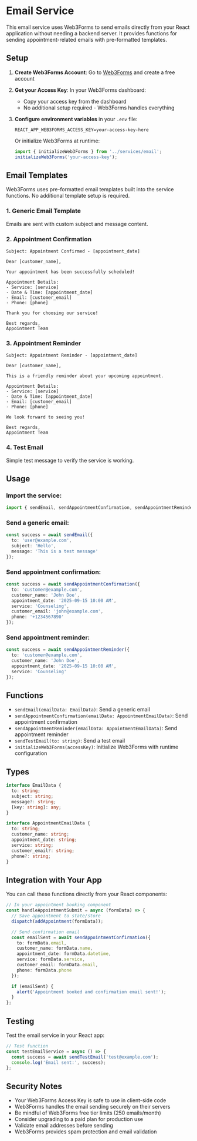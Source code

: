 # Email Service

This email service uses Web3Forms to send emails directly from your React application without needing a backend server. It provides functions for sending appointment-related emails with pre-formatted templates.

## Setup

1. **Create Web3Forms Account**: Go to [Web3Forms](https://web3forms.com/) and create a free account

2. **Get your Access Key**: In your Web3Forms dashboard:
   - Copy your access key from the dashboard
   - No additional setup required - Web3Forms handles everything

3. **Configure environment variables** in your `.env` file:
   ```env
   REACT_APP_WEB3FORMS_ACCESS_KEY=your-access-key-here
   ```

   Or initialize Web3Forms at runtime:
   ```typescript
   import { initializeWeb3Forms } from '../services/email';
   initializeWeb3Forms('your-access-key');
   ```

## Email Templates

Web3Forms uses pre-formatted email templates built into the service functions. No additional template setup is required.

### 1. Generic Email Template
Emails are sent with custom subject and message content.

### 2. Appointment Confirmation
```
Subject: Appointment Confirmed - [appointment_date]

Dear [customer_name],

Your appointment has been successfully scheduled!

Appointment Details:
- Service: [service]
- Date & Time: [appointment_date]
- Email: [customer_email]
- Phone: [phone]

Thank you for choosing our service!

Best regards,
Appointment Team
```

### 3. Appointment Reminder
```
Subject: Appointment Reminder - [appointment_date]

Dear [customer_name],

This is a friendly reminder about your upcoming appointment.

Appointment Details:
- Service: [service]
- Date & Time: [appointment_date]
- Email: [customer_email]
- Phone: [phone]

We look forward to seeing you!

Best regards,
Appointment Team
```

### 4. Test Email
Simple test message to verify the service is working.

## Usage

### Import the service:
```typescript
import { sendEmail, sendAppointmentConfirmation, sendAppointmentReminder } from '../services/email';
```

### Send a generic email:
```typescript
const success = await sendEmail({
  to: 'user@example.com',
  subject: 'Hello',
  message: 'This is a test message'
});
```

### Send appointment confirmation:
```typescript
const success = await sendAppointmentConfirmation({
  to: 'customer@example.com',
  customer_name: 'John Doe',
  appointment_date: '2025-09-15 10:00 AM',
  service: 'Counseling',
  customer_email: 'john@example.com',
  phone: '+1234567890'
});
```

### Send appointment reminder:
```typescript
const success = await sendAppointmentReminder({
  to: 'customer@example.com',
  customer_name: 'John Doe',
  appointment_date: '2025-09-15 10:00 AM',
  service: 'Counseling'
});
```

## Functions

- `sendEmail(emailData: EmailData)`: Send a generic email
- `sendAppointmentConfirmation(emailData: AppointmentEmailData)`: Send appointment confirmation
- `sendAppointmentReminder(emailData: AppointmentEmailData)`: Send appointment reminder
- `sendTestEmail(to: string)`: Send a test email
- `initializeWeb3Forms(accessKey)`: Initialize Web3Forms with runtime configuration

## Types

```typescript
interface EmailData {
  to: string;
  subject: string;
  message?: string;
  [key: string]: any;
}

interface AppointmentEmailData {
  to: string;
  customer_name: string;
  appointment_date: string;
  service: string;
  customer_email?: string;
  phone?: string;
}
```

## Integration with Your App

You can call these functions directly from your React components:

```typescript
// In your appointment booking component
const handleAppointmentSubmit = async (formData) => {
  // Save appointment to state/store
  dispatch(addAppointment(formData));

  // Send confirmation email
  const emailSent = await sendAppointmentConfirmation({
    to: formData.email,
    customer_name: formData.name,
    appointment_date: formData.datetime,
    service: formData.service,
    customer_email: formData.email,
    phone: formData.phone
  });

  if (emailSent) {
    alert('Appointment booked and confirmation email sent!');
  }
};
```

## Testing

Test the email service in your React app:

```typescript
// Test function
const testEmailService = async () => {
  const success = await sendTestEmail('test@example.com');
  console.log('Email sent:', success);
};
```

## Security Notes

- Your Web3Forms Access Key is safe to use in client-side code
- Web3Forms handles the email sending securely on their servers
- Be mindful of Web3Forms free tier limits (250 emails/month)
- Consider upgrading to a paid plan for production use
- Validate email addresses before sending
- Web3Forms provides spam protection and email validation
